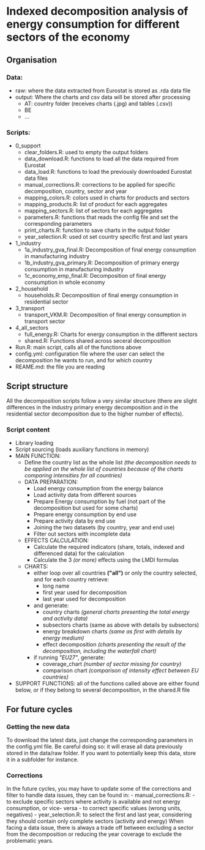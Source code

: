 # Indexed decomposition analysis of energy consumption for different sectors of the economy

## Organisation
### Data:
- raw: where the data extracted from Eurostat is stored as .rda data file
- output: Where the charts and csv data will be stored after processing
    - AT: country folder (receives charts (.jpg) and tables (.csv))
    - BE
    - ...

### Scripts:
- 0_support
    - clear_folders.R: used to empty the output folders
    - data_download.R: functions to load all the data required from Eurostat
    - data_load.R: functions to load the previously downloaded Eurostat data files
    - manual_corrections.R: corrections to be applied for specific decomposition, country, sector and year
    - mapping_colors.R: colors used in charts for products and sectors
    - mapping_products.R: list of product for each aggregates
    - mapping_sectors.R: list of sectors for each aggregates
    - parameters.R: functions that reads the config file and set the corresponding parameters
    - print_charts.R: function to save charts in the output folder
    - year_selection.R: used ot set country specific first and last years
- 1_industry
    - 1a_industry_gva_final.R: Decomposition of final energy consumption in manufacturing industry
    - 1b_industry_gva_primary.R: Decomposition of primary energy consumption in manufacturing industry
    - 1c_economy_emp_final.R: Decomposition of final energy consumption in whole economy
- 2_household
    - households.R: Decomposition of final energy consumption in residential sector
- 3_transport
    - transport_VKM.R: Decomposition of final energy consumption in transport sector
- 4_all_sectors
    - full_energy.R: Charts for energy consumption in the different sectors
    - shared.R: Functions shared across seceral decomposition
- Run.R: main script, calls all of the functions above
- config.yml: configuration file where the user can select the decomposition he wants to run, and for which country
- REAME.md: the file you are reading

## Script structure
All the decomposition scripts follow a very similar structure (there are slight differences in the industry primary energy decomposition
and in the residential sector decomposition due to the higher number of effects). 

### Script content
- Library loading
- Script sourcing (loads auxiliary functions in memory)
- MAIN FUNCTION:
    - Define the country list as the whole list _(the decomposition needs to be applied on the whole list of countries because of 
    the charts comparing intensities for all countries)_
    - DATA PREPARATION:
        - Load energy consumption from the energy balance
        - Load activity data from different sources
        - Prepare Energy consumption by fuel (not part of the decomposition but used for some charts)
        - Prepare energy consumption by end use
        - Prepare activity data by end use
        - Joining the two datasets (by country, year and end use)
        - Filter out sectors with incomplete data
    - EFFECTS CALCULATION:
        - Calculate the required indicators (share, totals, indexed and differenced data) for the calculation
        - Calculate the 3 _(or more)_ effects using the LMDI formulas
    - CHARTS: 
        - either loop over all countries **("all")** or only the country selected, and for each country retrieve:
            - long name
            - first year used for decomposition
            - last year used for decomposition
        - and generate:
            - country charts _(general charts presenting the total energy and activity data)_
            - subsectors charts (same as above with details by subsectors)
            - energy breakdown charts _(same as first with details by energy medium)_
            - effect decomposition _(charts presenting the result of the decomposition, including the waterfall chart)_
        - if running *"EU27"*, generate:
            - coverage_chart _(number of sector missing for country)_
            - comparison chart _(comparison of intensity effect between EU countries)_
- SUPPORT FUNCTIONS: all of the functions called above are either found below, or if they belong to several decomposition, in the shared.R file

## For future cycles

### Getting the new data
To download the latest data, just change the corresponding parameters in the config.yml file. Be careful doing so: it will erase all data previously stored in the data/raw folder.
If you want to potentially keep this data, store it in a subfolder for instance.

### Corrections
In the future cycles, you may have to update some of the corrections and filter to handle data issues, they can be found in:
    -  manual_corrections.R: 
        -  to exclude specific sectors where activity is available and not energy consumption, or vice- versa
        -  to correct specific values (wrong units, negatives)
    -  year_selection.R: to select the first and last year, considering they should contain only complete sectors (activity and energy)
When facing a data issue, there is always a trade off between excluding a sector from the decomposition or reducing the year coverage to exclude the problematic years.



